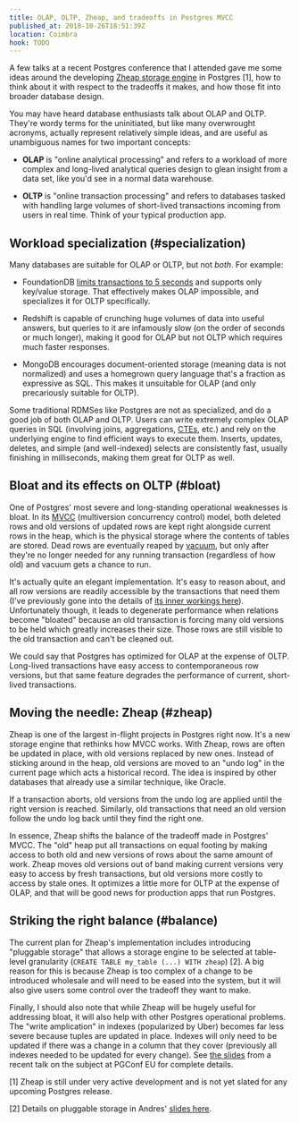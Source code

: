 ```yaml
---
title: OLAP, OLTP, Zheap, and tradeoffs in Postgres MVCC
published_at: 2018-10-26T18:51:39Z
location: Coimbra
hook: TODO
---
```


A few talks at a recent Postgres conference that I attended
gave me some ideas around the developing [Zheap storage
engine][zheap] in Postgres [1], how to think about it with
respect to the tradeoffs it makes, and how those fit into
broader database design.

You may have heard database enthusiasts talk about OLAP and
OLTP. They're wordy terms for the uninitiated, but like
many overwrought acronyms, actually represent relatively
simple ideas, and are useful as unambiguous names for two
important concepts:

* **OLAP** is "online analytical processing" and refers to
  a workload of more complex and long-lived analytical
  queries design to glean insight from a data set, like
  you'd see in a normal data warehouse.

* **OLTP** is "online transaction processing" and refers to
  databases tasked with handling large volumes of
  short-lived transactions incoming from users in real
  time. Think of your typical production app.

## Workload specialization (#specialization)

Many databases are suitable for OLAP or OLTP, but not
_both_. For example:

* FoundationDB [limits transactions to 5 seconds][fivesec]
  and supports only key/value storage. That effectively
  makes OLAP impossible, and specializes it for OLTP
  specifically.

* Redshift is capable of crunching huge volumes of data
  into useful answers, but queries to it are infamously
  slow (on the order of seconds or much longer), making it
  good for OLAP but not OLTP which requires much faster
  responses.

* MongoDB encourages document-oriented storage (meaning
  data is not normalized) and uses a homegrown query
  language that's a fraction as expressive as SQL. This
  makes it unsuitable for OLAP (and only precariously
  suitable for OLTP).

Some traditional RDMSes like Postgres are not as
specialized, and do a good job of both OLAP and OLTP. Users
can write extremely complex OLAP queries in SQL (involving
joins, aggregations, [CTEs][cte], etc.) and rely on the
underlying engine to find efficient ways to execute them.
Inserts, updates, deletes, and simple (and well-indexed)
selects are consistently fast, usually finishing in
milliseconds, making them great for OLTP as well.

## Bloat and its effects on OLTP (#bloat)

One of Postgres' most severe and long-standing operational
weaknesses is bloat. In its [MVCC][mvcc] (multiversion
concurrency control) model, both deleted rows and old
versions of updated rows are kept right alongside current
rows in the heap, which is the physical storage where the
contents of tables are stored. Dead rows are eventually
reaped by [vacuum], but only after they're no longer needed
for any running transaction (regardless of how old) and
vacuum gets a chance to run.

It's actually quite an elegant implementation. It's easy to
reason about, and all row versions are readily accessible
by the transactions that need them (I've previously gone
into the details of [its inner workings
here](/postgres-atomicity)). Unfortunately though, it leads
to degenerate performance when relations become "bloated"
because an old transaction is forcing many old versions to
be held which greatly increases their size. Those rows are
still visible to the old transaction and can't be cleaned
out.

We could say that Postgres has optimized for OLAP at the
expense of OLTP. Long-lived transactions have easy access
to contemporaneous row versions, but that same feature
degrades the performance of current, short-lived
transactions.

## Moving the needle: Zheap (#zheap)

Zheap is one of the largest in-flight projects in Postgres
right now. It's a new storage engine that rethinks how MVCC
works. With Zheap, rows are often be updated in place, with
old versions replaced by new ones. Instead of sticking
around in the heap, old versions are moved to an "undo log"
in the current page which acts a historical record. The
idea is inspired by other databases that already use a
similar technique, like Oracle.

If a transaction aborts, old versions from the undo log are
applied until the right version is reached. Similarly, old
transactions that need an old version follow the undo log
back until they find the right one.

In essence, Zheap shifts the balance of the tradeoff made
in Postgres' MVCC. The "old" heap put all transactions on
equal footing by making access to both old and new versions
of rows about the same amount of work. Zheap moves old
versions out of band making current versions very easy to
access by fresh transactions, but old versions more costly
to access by stale ones. It optimizes a little more for
OLTP at the expense of OLAP, and that will be good news for
production apps that run Postgres.

## Striking the right balance (#balance)

The current plan for Zheap's implementation includes
introducing "pluggable storage" that allows a storage
engine to be selected at table-level granularity (`CREATE
TABLE my_table (...) WITH zheap`) [2]. A big reason for
this is because Zheap is too complex of a change to be
introduced wholesale and will need to be eased into the
system, but it will also give users some control over the
tradeoff they want to make.

Finally, I should also note that while Zheap will be hugely
useful for addressing bloat, it will also help with other
Postgres operational problems. The "write amplication" in
indexes (popularized by Uber) becomes far less severe
because tuples are updated in place. Indexes will only need
to be updated if there was a change in a column that they
cover (previously all indexes needed to be updated for
every change). See [the slides][zheapslides] from a recent
talk on the subject at PGConf EU for complete details.

[1] Zheap is still under very active development and is not
yet slated for any upcoming Postgres release.

[2] Details on pluggable storage in Andres' [slides
here][pluggable].

[cte]: https://www.postgresql.org/docs/current/static/queries-with.html
[fivesec]: https://apple.github.io/foundationdb/known-limitations.html
[mvcc]: https://en.wikipedia.org/wiki/Multiversion_concurrency_control
[pluggable]: http://anarazel.de/talks/2018-10-25-pgconfeu-pluggable-storage/pluggable.pdf
[vacuum]: https://www.postgresql.org/docs/current/static/sql-vacuum.html
[zheap]: https://github.com/EnterpriseDB/zheap
[zheapslides]: https://www.postgresql.eu/events/pgconfeu2018/sessions/session/2104/slides/93/zheap-a-new-storage-format-postgresql.pdf
